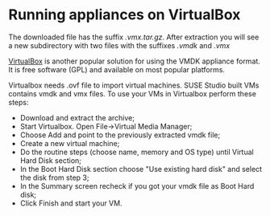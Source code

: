 # Running appliances on VirtualBox

The downloaded file has the suffix *.vmx.tar.gz*. After extraction you
will see a new subdirectory with two files with the suffixes *.vmdk* and
*.vmx*

[VirtualBox](http://www.virtualbox.org/wiki/Downloads) is another
popular solution for using the VMDK appliance format. It is free software (GPL)
and available on most popular platforms.

Virtualbox needs .ovf file to import virtual machines.
SUSE Studio built VMs contains vmdk and vmx files.
To use your VMs in Virtualbox perform these steps:

* Download and extract the archive;
* Start Virtualbox. Open File->Virtual Media Manager;
* Choose Add and point to the previously extracted vmdk file;
* Create a new virtual machine;
* Do the routine steps (choose name, memory and OS type) until Virtual Hard Disk
section;
* In the Boot Hard Disk section choose "Use existing hard disk" and select the
disk from step 3;
* In the Summary screen recheck if you got your vmdk file as Boot Hard disk;
* Click Finish and start your VM.
